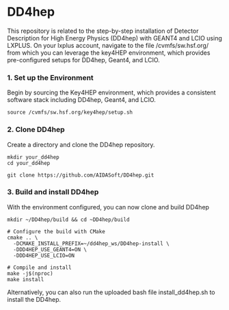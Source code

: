 # DD4hep
This repository is related to the step-by-step installation of Detector Description for High Energy Physics (DD4hep) with GEANT4 and LCIO using LXPLUS.
On your lxplus account, navigate to the file /cvmfs/sw.hsf.org/ from which you can leverage the key4HEP environment, which provides pre-configured setups for DD4hep, Geant4, and LCIO.
### 1. Set up the Environment
Begin by sourcing the Key4HEP environment, which provides a consistent software stack including DD4hep, Geant4, and LCIO.
```
source /cvmfs/sw.hsf.org/key4hep/setup.sh
```
### 2. Clone DD4hep
Create a directory and clone the DD4hep repository.
```
mkdir your_dd4hep
cd your_dd4hep
```
```
git clone https://github.com/AIDASoft/DD4hep.git
```

### 3. Build and install DD4hep
With the environment configured, you can now clone and build DD4hep
```
mkdir ~/DD4hep/build && cd ~DD4hep/build
```
```
# Configure the build with CMake
cmake .. \
  -DCMAKE_INSTALL_PREFIX=~/dd4hep_ws/DD4hep-install \
  -DDD4HEP_USE_GEANT4=ON \
  -DDD4HEP_USE_LCIO=ON
```
```
# Compile and install
make -j$(nproc)
make install
```

Alternatively, you can also run the uploaded bash file install_dd4hep.sh to install the DD4hep.

